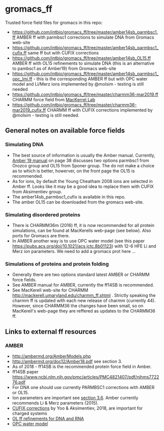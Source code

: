 # gromacs_ff
Trusted force field files for gromacs in this repo:

- https://github.com/intbio/gromacs_ff/tree/master/amber14sb_parmbsc1.ff AMBER ff with parmbsc1 corrections to simulate DNA from Gromacs web-site
- https://github.com/intbio/gromacs_ff/tree/master/amber14sb_parmbsc1_cufix.ff same ff but with CUFIX corrections
- https://github.com/intbio/gromacs_ff/tree/master/amber14sb_OL15.ff AMBER ff with OL15 refinements to simulate DNA (this is an alternative to pambsc1 as of Amber19) from Gromacs web-site
- https://github.com/intbio/gromacs_ff/tree/master/amber14sb_parmbsc1_opc_lmi.ff - this is the corresponding AMBER ff but with OPC water model and Li/Merz ions implemented by @molsim - testing is still needed
- https://github.com/intbio/gromacs_ff/tree/master/charmm36-mar2019.ff CHARMM force field from [MacKerrel Lab](http://mackerell.umaryland.edu/charmm_ff.shtml)
- https://github.com/intbio/gromacs_ff/tree/master/charmm36-mar2019_cufix.ff CHARMM ff with CUFIX corrections implemented by @molsim - testing is still needed.


## General notes on available force fields
### Simulating DNA
- The best source of information is usually the Amber manual. Currently, [Amber 19 manual](http://ambermd.org/doc12/Amber19.pdf) on page 38 discusses two options parmbsc1 from Orozco group and OL15 from Sponer group. The do not make a choice as to which is better, howerver, on the front page the OL15 is recommended.
- As for ions, by default the Young Cheatham 2008 ions are selected in Amber ff. Looks like it may be a good idea to replace them with CUFIX from Aksimentiev group.
- The amber14sb_parmbsc1_cufix is available in this repo.
- The amber OL15 can be downloaded from the gromacs web-site.

### Simulating disordered proteins
- There is CHARMM36m (2016) ff, it is now recommended for all protein simulations, can be found at MacKerells web-page (see below). Also ports for Gromacs are there.
- In AMBER another way is to use OPC water model (see this paper https://pubs.acs.org/doi/10.1021/acs.jctc.8b01123) with 12-6 HFE Li and Merz ion parameters. We need to add a gromacs prot here ...

### Simulations of proteins and protein folding
- Generally there are two options standard latest AMBER or CHARMM force fields.
- See AMBER manual for AMBER, currently the ff14SB is recommended.
- See MacKerell web-site for CHARMM http://mackerell.umaryland.edu/charmm_ff.shtml . Strictly speaking the charmm ff is updated with each new release of charmm (currently 44). However, since CHARMM36 the changes have been small, so on MacKerell's web-page they are reffered as updates to the CHARMM36 ff.

## Links to external ff resources
### AMBER
- http://ambermd.org/AmberModels.php
- http://ambermd.org/doc12/Amber18.pdf see section 3.
- As of 2018 -  ff14SB is the recommended protein force field in Amber.
- ff14SB paper https://www.ncbi.nlm.nih.gov/pmc/articles/PMC4821407/pdf/nihms772276.pdf
- For DNA one should use currently  PARMBSC1 corrections with AMBER or OL15.
- Ion parameters are important see [section 3.6](http://ambermd.org/doc12/Amber18.pdf). Amber currently recommends Li & Merz parameters (2015).
- [CUFIX corrections](http://bionano.physics.illinois.edu/CUFIX) by Yoo & Aksimentiev, 2018, are important for charged systems
- [OL ff refinements for DNA and RNA](https://fch.upol.cz/ff_ol/index.php)
- [OPC water model](https://bioinformatics.cs.vt.edu/~izadi/)



 

